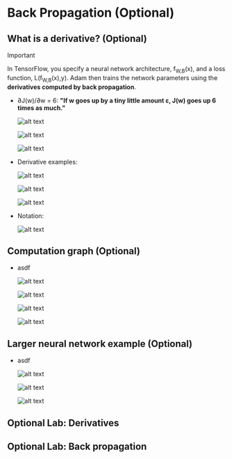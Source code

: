 # Back Propagation (Optional)

## What is a derivative? (Optional)

> [!IMPORTANT]
>
> In TensorFlow, you specify a neural network architecture, f<sub>W,B</sub>(x), and a loss function, L(f<sub>W,B</sub>(x),y). Adam then trains the network parameters using the **derivatives computed by back propagation**.

- ∂J(w)/∂w = 6: **"If w goes up by a tiny little amount ε, J(w) goes up 6 times as much."**

  ![alt text](resources/notes/01.png)

  ![alt text](resources/notes/02.png)

  ![alt text](resources/notes/03.png)

- Derivative examples:

  ![alt text](resources/notes/04.png)

  ![alt text](resources/notes/05.png)

  ![alt text](resources/notes/06.png)

- Notation:

  ![alt text](resources/notes/07.png)

## Computation graph (Optional)

- asdf

  ![alt text](resources/notes/08.png)

  ![alt text](resources/notes/09.png)

  ![alt text](resources/notes/10.png)

  ![alt text](resources/notes/11.png)

## Larger neural network example (Optional)

- asdf

  ![alt text](resources/notes/12.png)

  ![alt text](resources/notes/13.png)

  ![alt text](resources/notes/14.png)

## Optional Lab: Derivatives

## Optional Lab: Back propagation
